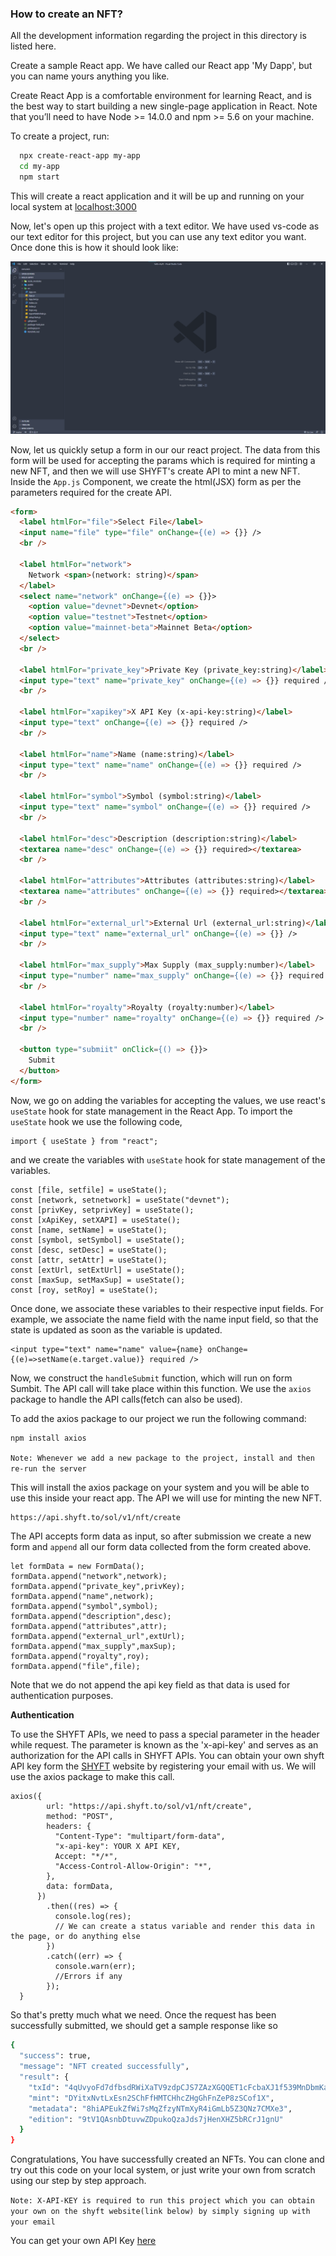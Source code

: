 ### How to create an NFT?

All the development information regarding the project in this directory is listed here.

Create a sample React app. We have called our React app 'My Dapp', but you can name yours anything you like. 

Create React App is a comfortable environment for learning React, and is the best way to start building a new single-page application in React. Note that you’ll need to have Node >= 14.0.0 and npm >= 5.6 on your machine. 

To create a project, run:
```bash
  npx create-react-app my-app
  cd my-app
  npm start
```
This will create a react application and it will be up and running on your local system at [localhost:3000](localhost:3000)

Now, let's open up this project with a text editor. We have used vs-code as our text editor for this project, but you can use any text editor you want. Once done this is how it should look like: 

![New React App](src/resources/screenshots/Sample-Asset-1.png)

Now, let us quickly setup a form in our our react project. The data from this form will be used for accepting the params which is required for minting a new NFT, and then we will use SHYFT's create API to mint a new NFT. 
Inside the `App.js` Component, we create the html(JSX) form as per the parameters required for the create API.

```html
<form>
  <label htmlFor="file">Select File</label>
  <input name="file" type="file" onChange={(e) => {}} />
  <br />

  <label htmlFor="network">
    Network <span>(network: string)</span>
  </label>
  <select name="network" onChange={(e) => {}}>
    <option value="devnet">Devnet</option>
    <option value="testnet">Testnet</option>
    <option value="mainnet-beta">Mainnet Beta</option>
  </select>
  <br />

  <label htmlFor="private_key">Private Key (private_key:string)</label>
  <input type="text" name="private_key" onChange={(e) => {}} required />
  <br />

  <label htmlFor="xapikey">X API Key (x-api-key:string)</label>
  <input type="text" onChange={(e) => {}} required />
  <br />

  <label htmlFor="name">Name (name:string)</label>
  <input type="text" name="name" onChange={(e) => {}} required />
  <br />

  <label htmlFor="symbol">Symbol (symbol:string)</label>
  <input type="text" name="symbol" onChange={(e) => {}} required />
  <br />

  <label htmlFor="desc">Description (description:string)</label>
  <textarea name="desc" onChange={(e) => {}} required></textarea>
  <br />

  <label htmlFor="attributes">Attributes (attributes:string)</label>
  <textarea name="attributes" onChange={(e) => {}} required></textarea>
  <br />

  <label htmlFor="external_url">External Url (external_url:string)</label>
  <input type="text" name="external_url" onChange={(e) => {}} />
  <br />

  <label htmlFor="max_supply">Max Supply (max_supply:number)</label>
  <input type="number" name="max_supply" onChange={(e) => {}} required />
  <br />

  <label htmlFor="royalty">Royalty (royalty:number)</label>
  <input type="number" name="royalty" onChange={(e) => {}} required />
  <br />

  <button type="submiit" onClick={() => {}}>
    Submit
  </button>
</form>
```

Now, we go on adding the variables for accepting the values, we use react's `useState` hook for state management in the React App. To import the `useState` hook we use the following code,
```react
import { useState } from "react";
```
and we create the variables with `useState` hook for state management of the variables. 

```react
const [file, setfile] = useState();
const [network, setnetwork] = useState("devnet");
const [privKey, setprivKey] = useState();
const [xApiKey, setXAPI] = useState();
const [name, setName] = useState();
const [symbol, setSymbol] = useState();
const [desc, setDesc] = useState();
const [attr, setAttr] = useState();
const [extUrl, setExtUrl] = useState();
const [maxSup, setMaxSup] = useState();
const [roy, setRoy] = useState();
```

Once done, we associate these variables to their respective input fields. For example, we associate the name field with the name input field, so that the state is updated as soon as the variable is updated.
```react
<input type="text" name="name" value={name} onChange={(e)=>setName(e.target.value)} required />
```
Now, we construct the `handleSubmit` function, which will run on form Sumbit. The API call will take place within this function. We use the `axios` package to handle the API calls(fetch can also be used).

To add the axios package to our project we run the following command:
```bash 
npm install axios
```

`Note: Whenever we add a new package to the project, install and then re-run the server`

This will install the axios package on your system and you will be able to use this inside your react app.
The API we will use for minting the new NFT.

```bash
https://api.shyft.to/sol/v1/nft/create
```
The API accepts form data as input, so after submission we create a new form and `append` all our form data collected from the form created above.

```react
let formData = new FormData();
formData.append("network",network);
formData.append("private_key",privKey);
formData.append("name",network);
formData.append("symbol",symbol);
formData.append("description",desc);
formData.append("attributes",attr);
formData.append("external_url",extUrl);
formData.append("max_supply",maxSup);
formData.append("royalty",roy);
formData.append("file",file);
```
Note that we do not append the api key field as that data is used for authentication purposes.

**Authentication**

To use the SHYFT APIs, we need to pass a special parameter in the header while request. The parameter is known as the 'x-api-key' and serves as an authorization for the API calls in SHYFT APIs. You can obtain your own shyft API key form the [SHYFT](https://shyft.to/get-api-key) website by registering your email with us.
We will use the axios package to make this call.

```react
axios({
        url: "https://api.shyft.to/sol/v1/nft/create",
        method: "POST",
        headers: {
          "Content-Type": "multipart/form-data",
          "x-api-key": YOUR X API KEY,
          Accept: "*/*",
          "Access-Control-Allow-Origin": "*",
        },
        data: formData,
      })
        .then((res) => {
          console.log(res);
          // We can create a status variable and render this data in the page, or do anything else
        })
        .catch((err) => {
          console.warn(err);
          //Errors if any
        });
  }
```

So that's pretty much what we need. Once the request has been successfully submitted, we should get a sample response like so
```bash
{
  "success": true,
  "message": "NFT created successfully",
  "result": {
    "txId": "4qUvyoFd7dfbsdRWiXaTV9zdpCJS7ZAzXGQQET1cFcbaXJ1f539MnDbmKaGGxKDbaFjyJjSJ6UvDk5ytRPqfSPAb",
    "mint": "DYitxNvtLxEsn2SChFfHMTCHhcZHgGhFnZeP8zSCof1X",
    "metadata": "8hiAPEukZfWi7sMqZfzyNTmXyR4iGmLb5Z3QNz7CMXe3",
    "edition": "9tV1QAsnbDtuvwZDpukoQzaJds7jHenXHZ5bRCrJ1gnU"
  }
}
```

Congratulations, You have successfully created an NFTs. You can clone and try out this code on your local system, or just write your own from scratch using our step by step approach.

`Note: X-API-KEY is required to run this project which you can obtain your own on the shyft website(link below) by simply signing up with your email`

You can get your own API Key [here](https://shyft.to/get-api-key)
